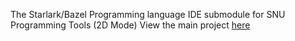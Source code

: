 The Starlark/Bazel Programming language IDE submodule for SNU Programming Tools (2D Mode) View the main project [here](https://github.com/SNU-Programming-Tools/)
